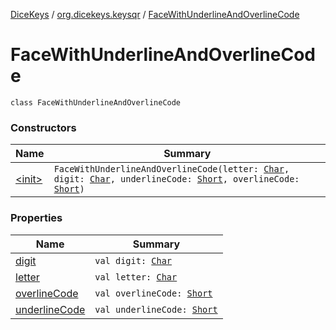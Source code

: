 [DiceKeys](../../index.md) / [org.dicekeys.keysqr](../index.md) / [FaceWithUnderlineAndOverlineCode](./index.md)

# FaceWithUnderlineAndOverlineCode

`class FaceWithUnderlineAndOverlineCode`

### Constructors

| Name | Summary |
|---|---|
| [&lt;init&gt;](-init-.md) | `FaceWithUnderlineAndOverlineCode(letter: `[`Char`](https://kotlinlang.org/api/latest/jvm/stdlib/kotlin/-char/index.html)`, digit: `[`Char`](https://kotlinlang.org/api/latest/jvm/stdlib/kotlin/-char/index.html)`, underlineCode: `[`Short`](https://kotlinlang.org/api/latest/jvm/stdlib/kotlin/-short/index.html)`, overlineCode: `[`Short`](https://kotlinlang.org/api/latest/jvm/stdlib/kotlin/-short/index.html)`)` |

### Properties

| Name | Summary |
|---|---|
| [digit](digit.md) | `val digit: `[`Char`](https://kotlinlang.org/api/latest/jvm/stdlib/kotlin/-char/index.html) |
| [letter](letter.md) | `val letter: `[`Char`](https://kotlinlang.org/api/latest/jvm/stdlib/kotlin/-char/index.html) |
| [overlineCode](overline-code.md) | `val overlineCode: `[`Short`](https://kotlinlang.org/api/latest/jvm/stdlib/kotlin/-short/index.html) |
| [underlineCode](underline-code.md) | `val underlineCode: `[`Short`](https://kotlinlang.org/api/latest/jvm/stdlib/kotlin/-short/index.html) |
